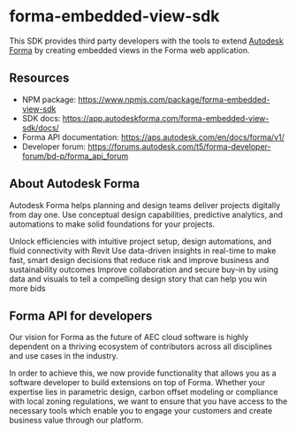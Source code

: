 # forma-embedded-view-sdk

This SDK provides third party developers with the tools to extend
[Autodesk Forma](https://www.autodesk.com/products/forma/overview)
by creating embedded views in the Forma web application.

## Resources

- NPM package: https://www.npmjs.com/package/forma-embedded-view-sdk
- SDK docs: https://app.autodeskforma.com/forma-embedded-view-sdk/docs/
- Forma API documentation: https://aps.autodesk.com/en/docs/forma/v1/
- Developer forum: https://forums.autodesk.com/t5/forma-developer-forum/bd-p/forma_api_forum

## About Autodesk Forma

Autodesk Forma helps planning and design teams deliver projects digitally from
day one. Use conceptual design capabilities, predictive analytics, and
automations to make solid foundations for your projects.

Unlock efficiencies with intuitive project setup, design automations, and fluid
connectivity with Revit Use data-driven insights in real-time to make fast,
smart design decisions that reduce risk and improve business and sustainability
outcomes Improve collaboration and secure buy-in by using data and visuals to
tell a compelling design story that can help you win more bids

## Forma API for developers

Our vision for Forma as the future of AEC cloud software is highly dependent on a thriving ecosystem of contributors across all disciplines and use cases in the industry.

In order to achieve this, we now provide functionality that allows you as a software developer to build extensions on top of Forma. Whether your expertise lies in parametric design, carbon offset modeling or compliance with local zoning regulations, we want to ensure that you have access to the necessary tools which enable you to engage your customers and create business value through our platform.

<!--
See CONTRIBUTING.md for local development notes.

Note that this README file is included in the NPM package.
See https://docs.npmjs.com/cli/v10/configuring-npm/package-json#files
-->
